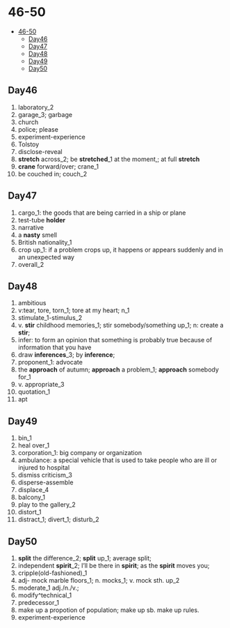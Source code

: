 # 46-50

- [46-50](#46-50)
  - [Day46](#day46)
  - [Day47](#day47)
  - [Day48](#day48)
  - [Day49](#day49)
  - [Day50](#day50)

## Day46

1. laboratory_2
2. garage_3; garbage
3. church
4. police; please
5. experiment-experience
6. Tolstoy
7. disclose-reveal
8. **stretch** across_2; be **stretched**_1 at the moment,; at full **stretch**
9. **crane** forward/over; crane_1
10. be couched in; couch_2

## Day47

1. cargo_1: the goods that are being carried in a ship or plane
2. test-tube **holder**
3. narrative
4. a **nasty** smell
5. British nationality_1
6. crop up_1: if a problem crops up, it happens or appears suddenly and in an unexpected way
7. overall_2

## Day48

1. ambitious
2. v:tear, tore, torn_1; tore at my heart; n_1
3. stimulate_1-stimulus_2
4. v. **stir** childhood memories_1; stir somebody/something up_1; n: create a **stir**;
5. infer: to form an opinion that something is probably true because of information that you have
6. draw **inferences**_3; by **inference**;
7. proponent_1: advocate
8. the **approach** of autumn; **approach** a problem_1; **approach** somebody for_1
9. v. appropriate_3
10. quotation_1
11. apt

## Day49

1. bin_1
2. heal over_1
3. corporation_1: big company or organization
4. ambulance: a special vehicle that is used to take people who are ill or injured to hospital
5. dismiss criticism_3
6. disperse-assemble
7. displace_4
8. balcony_1
9. play to the gallery_2
10. distort_1
11. distract_1; divert_1; disturb_2

## Day50

1. **split** the difference_2; **split** up_1; average split;
2. independent **spirit**_2;  I’ll be there in **spirit**; as the **spirit** moves you;
3. cripple(old-fashioned)_1
4. adj- mock marble floors_1; n. mocks_1; v. mock sth. up_2
5. moderate_1 adj./n./v.;
6. modify^technical_1
7. predecessor_1
8. make up a propotion of population; make up sb. make up rules.
9. experiment-experience
